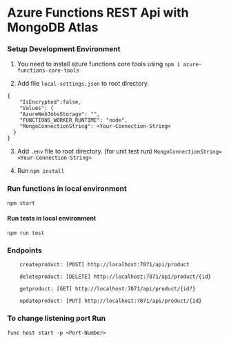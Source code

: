 # Azure Functions REST Api with MongoDB Atlas

### Setup Development Environment
1. You need to install azure functions core tools using
```npm i azure-functions-core-tools```

2. Add file ```local-settings.json``` to root directory.
```
{
    "IsEncrypted":false,
    "Values": {
    "AzureWebJobsStorage": "",
    "FUNCTIONS_WORKER_RUNTIME": "node",
    "MongoConnectionString": <Your-Connection-String>
  }
}
```

3. Add ```.env``` file to root directory. (for unit test run)
```MongoConnectionString=<Your-Connection-String>```

4. Run
```npm install```

### Run functions in local environment
```npm start```

#### Run tests in local environment
```npm run test```

### Endpoints 

        createproduct: [POST] http://localhost:7071/api/product

        deleteproduct: [DELETE] http://localhost:7071/api/product/{id}

        getproduct: [GET] http://localhost:7071/api/product/{id?}

        updateproduct: [PUT] http://localhost:7071/api/product/{id}
        
### To change listening port Run 
```func host start -p <Port-Number>```

